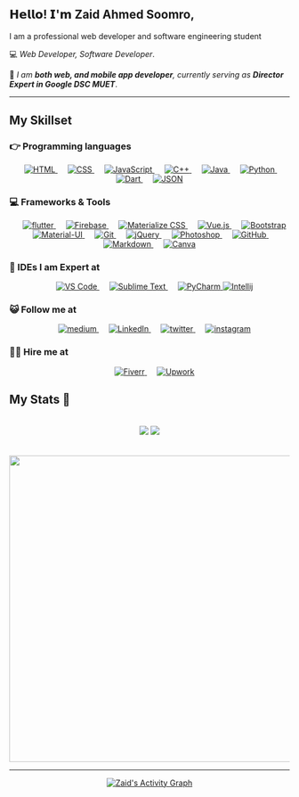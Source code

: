 ## 𝗛𝗲𝗹𝗹𝗼! 𝗜'𝗺 <b>Zaid Ahmed Soomro</b>,  

I am a professional web developer and software engineering student

:computer: <i>Web Developer, Software Developer</i>. 

:vulcan_salute: <i>I am <b>both web, and mobile app developer</b>, currently serving as <b>Director Expert in Google DSC MUET</b></i>. 
<hr>
<h2> My Skillset </h2>

### 👉 Programming languages
<p align="center"> 
  &emsp;
  <a href="#">
    <img alt="HTML" src="https://img.shields.io/badge/HTML5-E34F26?style=for-the-badge&logo=html5&logoColor=white"/>
  </a>
  &emsp;
<a href="#">
    <img alt="CSS" src="https://img.shields.io/badge/CSS3-1572B6?style=for-the-badge&logo=css3&logoColor=white"/>
</a>
  &emsp;
<a href="#">
    <img alt="JavaScript" src="https://img.shields.io/badge/JavaScript-323330?style=for-the-badge&logo=javascript&logoColor=F7DF1E"/>
  </a>
  &emsp;
<a href="#">
    <img alt="C++" src="https://img.shields.io/badge/C%2B%2B-00599C?style=for-the-badge&logo=c%2B%2B&logoColor=white"/>
  </a>
  &emsp;
<a href="#">
    <img alt="Java" src="https://img.shields.io/badge/Java-ED8B00?style=for-the-badge&logo=java&logoColor=white"/>
  </a>
  &emsp;
<a href="#">
    <img alt="Python" src="https://img.shields.io/badge/Python-FFD43B?style=for-the-badge&logo=python&logoColor=darkgreen"/>
  </a>
  &emsp;
<a href="#">
    <img alt="Dart" src="https://img.shields.io/badge/Dart-0175C2?style=for-the-badge&logo=dart&logoColor=white"/>
  </a>
  &emsp;
<a href="#">
    <img alt="JSON" src="https://img.shields.io/badge/json-5E5C5C?style=for-the-badge&logo=json&logoColor=white"/>
  </a>
</p>

### 💻 Frameworks & Tools
<p align="center"> 
  &emsp; 
  <a href="#" target="_blank"> 
   <img alt="flutter" src="https://img.shields.io/badge/Flutter-02569B?style=for-the-badge&logo=flutter&logoColor=white">
  </a>
  &emsp;
  <a href="#" target="_blank"> 
     <img alt="Firebase" src="https://img.shields.io/badge/firebase-ffca28?style=for-the-badge&logo=firebase&logoColor=white">
   </a>
  &emsp;
  <a href="#" target="_blank"> 
     <img alt="Materialize CSS" src="https://img.shields.io/badge/-materialize--css-ff69b4?style=for-the-badge&logo=materialize--css&logoColor=white">
   </a>
  &emsp;
  <a href="#" target="_blank"> 
     <img alt="Vue.js" src="https://img.shields.io/badge/Vue.js-35495E?style=for-the-badge&logo=vuedotjs&logoColor=4FC08D">
   </a>
  &emsp;
  <a href="#" target="_blank"> 
     <img alt="Bootstrap" src="https://img.shields.io/badge/Bootstrap-563D7C?style=for-the-badge&logo=bootstrap&logoColor=white">
   </a>
  &emsp;
  <a href="#" target="_blank"> 
     <img alt="Material-UI" src="https://img.shields.io/badge/Material--UI-0081CB?style=for-the-badge&logo=material-ui&logoColor=white">
   </a>
  &emsp; 
  <a href="#" target="_blank"> 
   <img alt="Git" src="https://img.shields.io/badge/Git-F05032?style=for-the-badge&logo=git&logoColor=white">
  </a>   
  &emsp;
  <a href="#" target="_blank">
    <img alt="jQuery" src="https://img.shields.io/badge/jQuery-0769AD?style=for-the-badge&logo=jquery&logoColor=yellow">
  </a> 
  &emsp;
  <a href="#" target="_blank"> 
    <img alt="Photoshop" src="https://img.shields.io/badge/Adobe-Photoshop-31A8FF?style=for-the-badge&logo=Adobe-Photoshop&labelColor=0a446b&logoWidth=15"/>
  </a>
  &emsp;
  <a href="#" target="_blank"> 
    <img alt="GitHub" src="https://img.shields.io/badge/GitHub-100000?style=for-the-badge&logo=github&logoColor=white"/>
  </a>
  &emsp;
  <a href="#" target="_blank"> 
     <img alt="Markdown" src="https://img.shields.io/badge/Markdown-000000?style=for-the-badge&logo=markdown&logoColor=white">
  </a>
  &emsp;
  <a href="#" target="_blank"> 
     <img alt="Canva" src="https://img.shields.io/badge/Canva-%2300C4CC.svg?&style=for-the-badge&logo=Canva&logoColor=white">
  </a>
</p>

### 🌟 IDEs I am Expert at
<p align="center"> 
    &emsp;
  <a href="#" target="_blank"> 
    <img alt="VS Code" src="https://img.shields.io/badge/Visual_Studio_Code-0078D4?style=for-the-badge&logo=visual%20studio%20code&logoColor=white"/>
  </a>
    &emsp;
  <a href="#" target="_blank"> 
    <img alt="Sublime Text" src="https://img.shields.io/badge/sublime_text-%23575757.svg?&style=for-the-badge&logo=sublime-text&logoColor=important"/>
  </a>
    &emsp;
  <a href="#" target="_blank"> 
    <img alt="PyCharm" src="https://img.shields.io/badge/pycharm-143?style=for-the-badge&logo=pycharm&logoColor=black&color=black&labelColor=green"/>
  </a>
  <a href="#" target="_blank"> 
    <img alt="Intellij" src="https://img.shields.io/badge/IntelliJIDEA-000000.svg?style=for-the-badge&logo=intellij-idea&logoColor=white"/>
  </a>
</p>

### 😺 Follow me at
  <p align="center"> 
      &emsp;
    <a href="https://zaidahmedsoomro.medium.com/" target="_blank"> 
      <img alt="medium" src="https://img.shields.io/badge/Medium-12100E?style=for-the-badge&logo=medium&logoColor=white"/>
    </a>
      &emsp;
    <a href="https://www.linkedin.com/in/iamzaidsoomro/" target="_blank"> 
      <img alt="LinkedIn" src="https://img.shields.io/badge/LinkedIn-0077B5?style=for-the-badge&logo=linkedin&logoColor=white"/>
    </a>
      &emsp;
    <a href="https://twitter.com/ZaidSoomro17" target="_blank"> 
      <img alt="twitter" src="https://img.shields.io/badge/Twitter-1DA1F2?style=for-the-badge&logo=twitter&logoColor=white"/>
    </a>
      &emsp;
    <a href="https://www.instagram.com/zaidahmedxd/" target="_blank"> 
      <img alt="instagram" src="https://img.shields.io/badge/Instagram-E4405F?style=for-the-badge&logo=instagram&logoColor=white"/>
    </a>
  </p>
  
### 👨‍💼 Hire me at
  <p align="center"> 
      &emsp;
    <a href="https://www.fiverr.com/zaidsoomro3?public_mode=true" target="_blank"> 
      <img alt="Fiverr" src="https://img.shields.io/badge/fiverr-1DBF73?style=for-the-badge&logo=fiverr&logoColor=white"/>
    </a>
        &emsp;
    <a href="https://www.upwork.com/freelancers/~01234f7c242319c472" target="_blank"> 
      <img alt="Upwork" src="https://img.shields.io/badge/UpWork-6FDA44?style=for-the-badge&logo=Upwork&logoColor=white"/>
    </a>
  </p>

## My Stats :rocket:
<br>
<div align="center">
  <img src="https://visitor-badge.laobi.icu/badge?page_id=iamzaidsoomro.iamzaidsoomro">
  <img src="https://img.shields.io/github/followers/iamzaidsoomro?label=Followers&style=social)](https://github.com/iamzaidsoomro)">
</div>
<br><br>
<div align="center">
  <img width="550px" src="https://metrics.lecoq.io/iamzaidsoomro?template=classic&isocalendar=1&code=1&achievements=1&lines=1&introduction=1&tweets=1&activity=1&languages=1&isocalendar.duration=full-year&languages.limit=8&languages.sections=most-used&languages.colors=github&languages.threshold=0%25&languages.indepth=false&languages.analysis.timeout=15&languages.categories=markup%2C%20programming&languages.recent.categories=markup%2C%20programming&languages.recent.load=300&languages.recent.days=14&code.lines=12&code.load=100&code.visibility=public&activity.limit=5&activity.load=300&activity.days=14&activity.filter=all&activity.visibility=all&activity.timestamps=false&achievements.threshold=C&achievements.secrets=true&achievements.display=detailed&achievements.limit=0&introduction.title=true&tweets.attachments=false&tweets.limit=2&tweets.user=.user.twitter&config.timezone=Asia%2FKarachi"/>
  <hr>
  <a href="https://gdsc.community.dev/mehran-university-of-engineering-and-technology/"><img alt="Zaid's Activity Graph" src="https://activity-graph.herokuapp.com/graph?username=iamzaidsoomro&theme=rogue"/></a>

</div>
